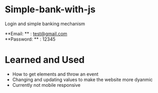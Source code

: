 # Simple-bank-with-js
Login and simple banking mechanism <br />

**Email: ** : test@gmail.com <br />
**Password: ** : 12345 <br />

# Learned and Used

- How to get elements and throw an event
- Changing and updating values to make the website more dyanmic
- Currently not mobile responsive
